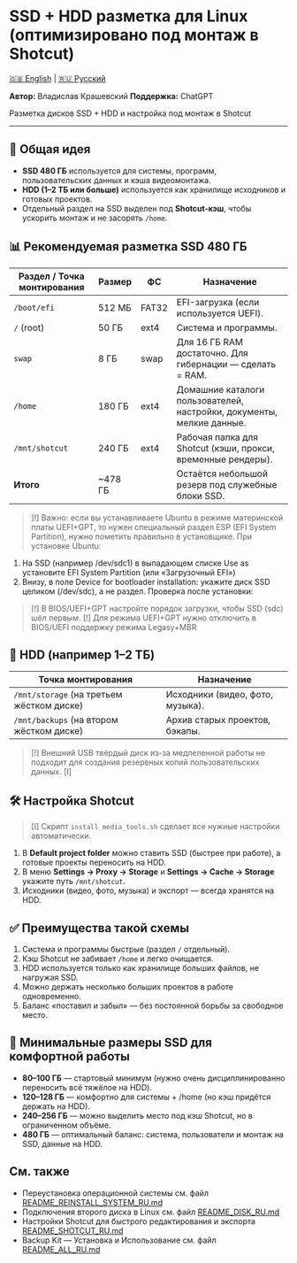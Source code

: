 # SSD + HDD разметка для Linux (оптимизировано под монтаж в Shotcut)

[🇬🇧 English](docs/EN/README_SSD_SETUP_EN.md) | [🇷🇺 Русский](docs/RU/README_SSD_SETUP_RU.md)

**Автор:** Владислав Крашевский
**Поддержка:** ChatGPT

Разметка дисков SSD + HDD и настройка под монтаж в Shotcut

---

## 📌 Общая идея

- **SSD 480 ГБ** используется для системы, программ, пользовательских данных и кэша видеомонтажа.
- **HDD (1–2 ТБ или больше)** используется как хранилище исходников и готовых проектов.
- Отдельный раздел на SSD выделен под **Shotcut-кэш**, чтобы ускорить монтаж и не засорять `/home`.

## 📊 Рекомендуемая разметка SSD 480 ГБ

| Раздел / Точка монтирования | Размер   | ФС    | Назначение                                                            |
|-----------------------------|----------|-------|-----------------------------------------------------------------------|
| `/boot/efi`                 | 512 МБ   | FAT32 | EFI-загрузка (если используется UEFI).                                |
| `/` (root)                  | 50 ГБ    | ext4  | Система и программы.                                                  |
| `swap`                      | 8 ГБ     | swap  | Для 16 ГБ RAM достаточно. Для гибернации — сделать = RAM.             |
| `/home`                     | 180 ГБ   | ext4  | Домашние каталоги пользователей, настройки, документы, мелкие данные. |
| `/mnt/shotcut`              | 240 ГБ   | ext4  | Рабочая папка для Shotcut (кэши, прокси, временные рендеры).          |
| **Итого**                   | ~478 ГБ  |       | Остаётся небольшой резерв под служебные блоки SSD.                    |

> ]!] Важно: если вы устанавливаете Ubuntu в режиме материнской платы UEFI+GPT, то нужен специальный раздел ESP (EFI System Partition), нужно пометить правильно в установщике.
При установке Ubuntu:
1. На SSD (например /dev/sdc1) в выпадающем списке Use as установите EFI System Partition (или «Загрузочный EFI»)
2. Внизу, в поле Device for bootloader installation: укажите диск SSD целиком (/dev/sdc), а не раздел.
Проверка после установки:
> [!] В BIOS/UEFI+GPT настройте порядок загрузки, чтобы SSD (sdc) шёл первым.
> [!] Для режима UEFI+GPT нужно отключить в BIOS/UEFI поддержку режима Legasy+MBR

## 📂 HDD (например 1–2 ТБ)

| Точка монтирования                           | Назначение                       |
|----------------------------------------------|----------------------------------|
| `/mnt/storage` (на третьем жёстком диске)    | Исходники (видео, фото, музыка). |
| `/mnt/backups` (на втором жёстком диске)     | Архив старых проектов, бэкапы.   |

> [!] Внешний USB твёрдый диск из-за медлеленной работы не подходит для создания резервных копий пользовательских данных.
> [I] 

## 🛠 Настройка Shotcut

> [I] Скрипт `install_media_tools.sh` сделает все нужные настройки автоматически.
1. В **Default project folder** можно ставить SSD (быстрее при работе), а готовые проекты переносить на HDD.
2. В меню **Settings → Proxy → Storage** и **Settings → Cache → Storage** укажите путь `/mnt/shotcut`.
3. Исходники (видео, фото, музыка) и экспорт — всегда хранятся на HDD.

## ✅ Преимущества такой схемы

1. Система и программы быстрые (раздел `/` отдельный).
2. Кэш Shotcut не забивает `/home` и легко очищается.
3. HDD используется только как хранилище больших файлов, не нагружая SSD.
4. Можно держать несколько больших проектов в работе одновременно.
5. Баланс «поставил и забыл» — без постоянной борьбы за свободное место.

## 🔑 Минимальные размеры SSD для комфортной работы

- **80–100 ГБ** — стартовый минимум (нужно очень дисциплинированно переносить всё тяжёлое на HDD).
- **120–128 ГБ** — комфортно для системы + /home (но кэш придётся держать на HDD).
- **240–256 ГБ** — можно выделить место под кэш Shotcut, но в ограниченном объёме.
- **480 ГБ** — оптимальный баланс: система, пользователи и монтаж на SSD, данные на HDD.

## См. также

- Переустановка операционной системы см. файл [README_REINSTALL_SYSTEM_RU.md](docs/RU/README_REINSTALL_SYSTEM_RU.md)
- Подключения второго диска в Linux см. файл [README_DISK_RU.md](docs/RU/README_DISK_RU.md)
- Настройки Shotcut для быстрого редактирования и экспорта [README_SHOTCUT_RU.md](docs/RU/README_SHOTCUT_RU.md)
- Backup Kit — Установка и Использование см. файл [README_ALL_RU.md](docs/RU/README_ALL_RU.md)
